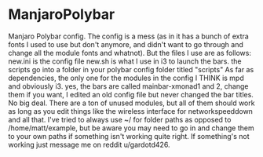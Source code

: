 # ManjaroPolybar
Manjaro Polybar config. The config is a mess (as in it has a bunch of extra fonts I used to use but don't anymore, and didn't want to go through and change all the module fonts and whatnot). But the files I use are as follows:
new.ini is the config file
new.sh is what I use in i3 to launch the bars.
the scripts go into a folder in your polybar config folder titled "scripts"
As far as dependencies, the only one for the modules in the config I THINK is mpd and obviously i3.
yes, the bars are called mainbar-xmonad1 and 2, change them if you want, I edited an old config file but never changed the bar titles. No big deal.
There are a ton of unused modules, but all of them should work as long as you edit things like the wireless interface for networkspeeddown and all that.
I've tried to always use ~/ for folder paths as opposed to /home/matt/example, but be aware you may need to go in and change them to your own paths if something isn't working quite right. 
If something's not working just message me on reddit u/gardotd426.
